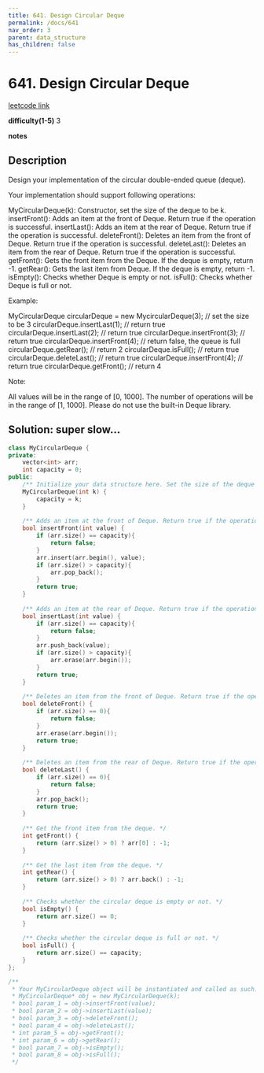 ```yaml
---
title: 641. Design Circular Deque
permalink: /docs/641
nav_order: 3
parent: data_structure
has_children: false
---
```

# 641. Design Circular Deque
[leetcode link](https://leetcode.com/problems/design-circular-deque/)

**difficulty(1-5)** 
3

**notes**   


## Description
Design your implementation of the circular double-ended queue (deque).

Your implementation should support following operations:

MyCircularDeque(k): Constructor, set the size of the deque to be k.
insertFront(): Adds an item at the front of Deque. Return true if the operation is successful.
insertLast(): Adds an item at the rear of Deque. Return true if the operation is successful.
deleteFront(): Deletes an item from the front of Deque. Return true if the operation is successful.
deleteLast(): Deletes an item from the rear of Deque. Return true if the operation is successful.
getFront(): Gets the front item from the Deque. If the deque is empty, return -1.
getRear(): Gets the last item from Deque. If the deque is empty, return -1.
isEmpty(): Checks whether Deque is empty or not. 
isFull(): Checks whether Deque is full or not.
 

Example:

MyCircularDeque circularDeque = new MycircularDeque(3); // set the size to be 3
circularDeque.insertLast(1);			// return true
circularDeque.insertLast(2);			// return true
circularDeque.insertFront(3);			// return true
circularDeque.insertFront(4);			// return false, the queue is full
circularDeque.getRear();  			// return 2
circularDeque.isFull();				// return true
circularDeque.deleteLast();			// return true
circularDeque.insertFront(4);			// return true
circularDeque.getFront();			// return 4
 

Note:

All values will be in the range of [0, 1000].
The number of operations will be in the range of [1, 1000].
Please do not use the built-in Deque library.

## Solution: super slow...

```c++
class MyCircularDeque {
private:
    vector<int> arr;
    int capacity = 0;
public:
    /** Initialize your data structure here. Set the size of the deque to be k. */
    MyCircularDeque(int k) {
        capacity = k;
    }
    
    /** Adds an item at the front of Deque. Return true if the operation is successful. */
    bool insertFront(int value) {
        if (arr.size() == capacity){
            return false;
        }
        arr.insert(arr.begin(), value);
        if (arr.size() > capacity){
            arr.pop_back();
        }
        return true;
    }
    
    /** Adds an item at the rear of Deque. Return true if the operation is successful. */
    bool insertLast(int value) {
        if (arr.size() == capacity){
            return false;
        }
        arr.push_back(value);
        if (arr.size() > capacity){
            arr.erase(arr.begin());
        }
        return true;
    }
    
    /** Deletes an item from the front of Deque. Return true if the operation is successful. */
    bool deleteFront() {
        if (arr.size() == 0){
            return false;
        }
        arr.erase(arr.begin());
        return true;
    }
    
    /** Deletes an item from the rear of Deque. Return true if the operation is successful. */
    bool deleteLast() {
        if (arr.size() == 0){
            return false;
        }
        arr.pop_back();
        return true;
    }
    
    /** Get the front item from the deque. */
    int getFront() {
        return (arr.size() > 0) ? arr[0] : -1;
    }
    
    /** Get the last item from the deque. */
    int getRear() {
        return (arr.size() > 0) ? arr.back() : -1;
    }
    
    /** Checks whether the circular deque is empty or not. */
    bool isEmpty() {
        return arr.size() == 0;
    }
    
    /** Checks whether the circular deque is full or not. */
    bool isFull() {
        return arr.size() == capacity;
    }
};

/**
 * Your MyCircularDeque object will be instantiated and called as such:
 * MyCircularDeque* obj = new MyCircularDeque(k);
 * bool param_1 = obj->insertFront(value);
 * bool param_2 = obj->insertLast(value);
 * bool param_3 = obj->deleteFront();
 * bool param_4 = obj->deleteLast();
 * int param_5 = obj->getFront();
 * int param_6 = obj->getRear();
 * bool param_7 = obj->isEmpty();
 * bool param_8 = obj->isFull();
 */
```

<!-- 
Default label
{: .label }

Blue label
{: .label .label-blue }

Stable
{: .label .label-green }

New release
{: .label .label-purple }

Coming soon
{: .label .label-yellow }

Deprecated
{: .label .label-red } -->
